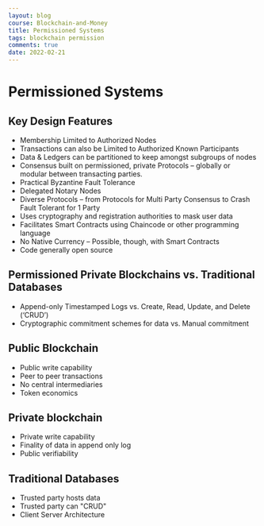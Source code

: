 ```yaml
---
layout: blog
course: Blockchain-and-Money
title: Permissioned Systems
tags: blockchain permission
comments: true
date: 2022-02-21
---
```


# Permissioned Systems

## Key Design Features
*   Membership Limited to Authorized Nodes
*   Transactions can also be Limited to Authorized Known Participants
*   Data & Ledgers can be partitioned to keep amongst subgroups of nodes
*   Consensus built on permissioned, private Protocols – globally or modular between transacting parties.
*   Practical Byzantine Fault Tolerance
*   Delegated Notary Nodes
*   Diverse Protocols – from Protocols for Multi Party Consensus to Crash Fault Tolerant for 1 Party
*   Uses cryptography and registration authorities to mask user data
*   Facilitates Smart Contracts using Chaincode or other programming language
*   No Native Currency – Possible, though, with Smart Contracts
*   Code generally open source

## Permissioned Private Blockchains vs. Traditional Databases
*   Append-only Timestamped Logs vs. Create, Read, Update, and Delete (‘CRUD’) 
*   Cryptographic commitment schemes for data vs. Manual commitment

## Public Blockchain
*   Public write capability
*   Peer to peer transactions
*   No central intermediaries
*   Token economics

## Private blockchain
*   Private write capability
*   Finality of data in append only log
*   Public verifiability

## Traditional Databases
*  Trusted party hosts data
*  Trusted party can "CRUD"
*  Client Server Architecture

